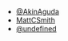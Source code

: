 
- [@AkinAguda](https://github.com/AkinAguda)
- [MattCSmith](https://github.com/MattCSmith)
- [@undefined](undefined)
